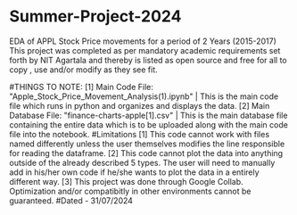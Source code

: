 # Summer-Project-2024
EDA of APPL Stock Price movements for a period of 2 Years (2015-2017)
This project was completed as per mandatory academic requirements set forth by NIT Agartala and thereby is listed as open source and free for all to copy , use and/or modify as they see fit.

#THINGS TO NOTE:
[1] Main Code File: "Apple_Stock_Price_Movement_Analysis(1).ipynb" | This is the main code file which runs in python and organizes and displays the data.
[2] Main Database File: "finance-charts-apple[1].csv" | This is the main database file containing the entire data which is to be uploaded along with the main code file into the notebook.
#Limitations
[1] This code cannot work with files named differently unless the user themselves modifies the line responsible for reading the dataframe.
[2] This code cannot plot the data into anything outside of the already described 5 types. The user will need to manually add in his/her own code if he/she wants to plot the data in a entirely different way.
[3] This project was done through Google  Collab. Optimization and/or compatibitly in other environments cannot be guaranteed.
#Dated - 31/07/2024
